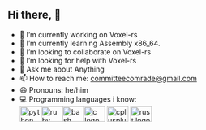 ## Hi there, 👋
- 🔭 I’m currently working on Voxel-rs
- 🌱 I’m currently learning Assembly x86_64.
- 👯 I’m looking to collaborate on Voxel-rs
- 🤔 I’m looking for help with Voxel-rs
- 💬 Ask me about Anything
- 📫 How to reach me: committeecomrade@gmail.com
- 😄 Pronouns: he/him
- 💻 Programming languages i know:<div align="left"> <img src="https://cdn.jsdelivr.net/gh/devicons/devicon/icons/python/python-original.svg" height="30" width="42" alt="python logo" /><img src="https://cdn.jsdelivr.net/gh/devicons/devicon/icons/ruby/ruby-original.svg" height="30" width="42" alt="ruby logo" /><img src="https://cdn.jsdelivr.net/gh/devicons/devicon/icons/bash/bash-original.svg" height="30" width="42" alt="bash logo" /><img src="https://cdn.jsdelivr.net/gh/devicons/devicon/icons/c/c-original.svg" height="30" width="42" alt="c logo" /> <img src="https://cdn.jsdelivr.net/gh/devicons/devicon/icons/cplusplus/cplusplus-original.svg" height="30" width="42" alt="cplusplus logo" /> <img src="https://cdn.jsdelivr.net/gh/devicons/devicon/icons/rust/rust-plain.svg" height="30" width="42" alt="rust logo" /> 
